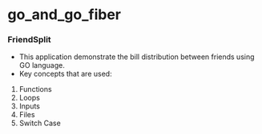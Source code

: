 # go_and_go_fiber

### FriendSplit

- This application demonstrate the bill distribution between friends using GO language. 
- Key concepts that are used:
1. Functions
2. Loops
3. Inputs
4. Files
5. Switch Case
